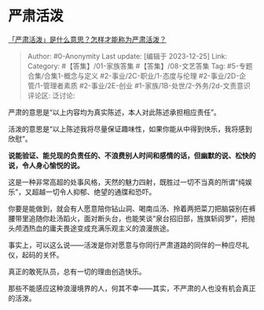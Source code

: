 # 严肃活泼
[「严肃活泼」是什么意思？怎样才能称为严肃活泼？](https://www.zhihu.com/question/22562949/answer/3337180656)

> Author: #0-Anonymity
> Last update: [编辑于 2023-12-25]
> Link:
> Category: #【答集】/01-家族答集 #【答集】/08-文艺答集 
> Tag: #5-专题合集/合集1-概念与定义 #2-事业/2C-职业/1-态度与伦理 #2-事业/2D-企管/1-管理者素质 #2-事业/2E-创业 #1-家族/1B-处世/2-外务/2d-文责意识 
> 评论区:
> 泛讨论:

严肃的意思是“以上内容均为真实陈述，本人对此陈述承担相应责任”。

活泼的意思是“以上陈述我将尽量保证趣味性，如果你能从中得到快乐，我将感到欣慰”。

**说能验证、能兑现的负责任的、不浪费别人时间和感情的话，但幽默的说、松快的说，令人身心愉悦的说。**

这是一种非常高超的处事风格，天然的魅力四射，既胜过一切不当真的所谓“纯娱乐”，又超越一切令人抑郁、绝望的通牒和恐吓。

你要是能做到，就会有人愿意陪你钻山洞、喝南瓜汤、拎着两把菜刀把脑袋别在裤腰带里追随你赴汤蹈火，面对断头台，也能笑谈“泉台招旧部，旌旗斩阎罗”，把抛头颅洒热血的庸夫畏途变成充满乐观主义的浪漫旅途。

事实上，可以这么说——活泼是你对愿意与你同行严肃道路的同伴的一种应尽礼仪，起码的关怀。

真正的敢死队员，总有一切的理由创造快乐。

  

那些不能感应这种浪漫境界的人，何其不幸——其实，不严肃的人也没有机会真正的活泼。
